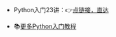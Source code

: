 - Python入门23讲：👉[点链接，直达](https://www.bilibili.com/video/BV17p4y1i7Vn)



- 📚[更多Python入门教程](https://gitee.com/zhaofeng092/python_auto_office/blob/master/%E5%85%B3%E9%94%AE%E8%AF%8D/%E7%BE%A4%E8%81%8A/%E6%9C%80%E6%96%B0%E6%95%99%E7%A8%8B/%E5%85%A5%E9%97%A8.md)

